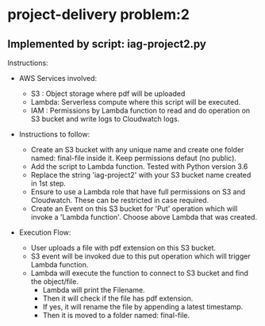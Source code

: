 # project-delivery problem:2

## Implemented by script: iag-project2.py

Instructions:

+ AWS Services involved:

	+ S3 : Object storage where pdf will be uploaded
	+ Lambda: Serverless compute where this script will be executed.
	+ IAM : Permissions by Lambda function to read and do operation on S3 bucket and write logs to Cloudwatch logs.

+ Instructions to follow:

	+ Create an S3 bucket with any unique name and create one folder named: final-file inside it. Keep permissions defaut (no public).	
	+ Add the script to Lambda function. Tested with Python version 3.6
	+ Replace the string 'iag-project2' with your S3 bucket name created in 1st step.
	+ Ensure to use a Lambda role that have full permissions on S3 and Cloudwatch. These can be restricted in case required.
	+ Create an Event on this S3 bucket for 'Put' operation which will invoke a 'Lambda function'. Choose above Lambda that was created.

+ Execution Flow:

	+ User uploads a file with pdf extension on this S3 bucket.
	+ S3 event will be invoked due to this put operation which will trigger Lambda function.
	+ Lambda will execute the function to connect to S3 bucket and find the object/file. 
		+ Lambda will print the Filename. 
		+ Then it will check if the file has pdf extension.
		+ If yes, it will rename the file by appending a latest timestamp.
		+ Then it is moved to a folder named: final-file.

